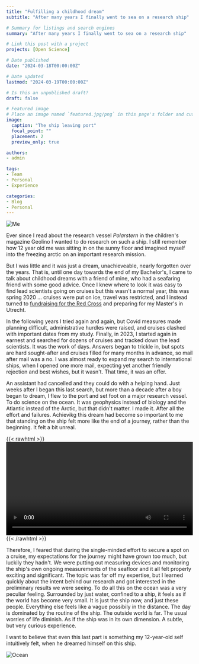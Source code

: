 ```yaml
---
title: "Fulfilling a childhood dream"
subtitle: "After many years I finally went to sea on a research ship"

# Summary for listings and search engines
summary: "After many years I finally went to sea on a research ship"

# Link this post with a project
projects: [Open Science]

# Date published
date: "2024-03-18T00:00:00Z"

# Date updated
lastmod: "2024-03-19T00:00:00Z"

# Is this an unpublished draft?
draft: false

# Featured image
# Place an image named `featured.jpg/png` in this page's folder and customize its options here.
image:
  caption: "The ship leaving port"
  focal_point: ""
  placement: 2
  preview_only: true

authors:
- admin

tags:
- Team
- Personal
- Experience

categories:
- Blog
- Personal
---
```


![Me](me.jpg "Me, on a research ship, on the Atlantic")

Ever since I read about the research vessel *Polarstern* in the children's magazine Geolino I wanted to do research on such a ship. I still remember how 12 year old me was sitting in on the sunny floor and imagined myself into the freezing arctic on an important research mission.

But I was little and it was just a dream, unachieveable, nearly forgotten over the years. That is, until one day towards the end of my Bachelor's, I came to talk about childhood dreams with a friend of mine, who had a seafaring friend with some good advice. Once I knew where to look it was easy to find lead scientists going on cruises but this wasn't a normal year, this was spring 2020 ... cruises were put on ice, travel was restricted, and I instead turned to [fundraising for the Red Cross](https://felixschweigkofler.com/post/fundraising) and preparing for my Master's in Utrecht.

In the following years I tried again and again, but Covid measures made planning difficult, administrative hurdles were raised, and cruises clashed with important dates from my study. Finally, in 2023, I started again in earnest and searched for dozens of cruises and tracked down the lead scientists. It was the work of days. Answers began to trickle in, but spots are hard sought-after and cruises filled for many months in advance, so mail after mail was a no. I was almost ready to expand my search to international ships, when I opened one more mail, expecting yet another friendly rejection and best wishes, but it wasn't. That time, it was an offer.

An assistant had cancelled and they could do with a helping hand. Just weeks after I began this last search, but more than a decade after a boy began to dream, I flew to the port and set foot on a major research vessel. To do science on the ocean. It was geophysics instead of biology and the Atlantic instead of the Arctic, but that didn't matter. I made it. After all the effort and failures. Achievikg this dream had become so important to me that standing on the ship felt more like the end of a journey, rather than the beginning. It felt a bit unreal.

{{< rawhtml >}} 
<video width=100% controls autoplay>
    <source src="ship.mp4" type="video/mp4">
    Your browser does not support the video tag. 
</video>
{{< /rawhtml >}}


Therefore, I feared that during the single-minded effort to secure a spot on a cruise, my expectations for the journey might have grown too much, but luckily they hadn't. We were putting out measuring devices and monitoring the ship's own ongoing measurements of the seafloor and it all felt properly exciting and significant. The topic was far off my expertise, but I learned quickly about the intent behind our research and got interested in the preliminary results we were seeing. To do all this on the ocean was a very peculiar feeling. Surrounded by just water, confined to a ship, it feels as if the world has become very small. It is just the ship now, and just these people. Everything else feels like a vague possibily in the distance. The day is dominated by the routine of the ship. The outside world is far. The usual worries of life diminish. As if the ship was in its own dimension. A subtle, but very curious experience.

I want to believe that even this last part is something my 12-year-old self intuitively felt, when he dreamed himself on this ship.

![Ocean](ocean.jpg "An attemtp to convey the feeling of the ocean-dimension")
